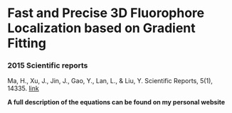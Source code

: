 # Fast and Precise 3D Fluorophore Localization based on Gradient Fitting
### 2015 Scientific reports
Ma, H., Xu, J., Jin, J., Gao, Y., Lan, L., & Liu, Y. Scientific Reports, 5(1), 14335. [link](https://doi.org/10.1038/srep14335)

**A full description of the equations can be found on my personal website**
